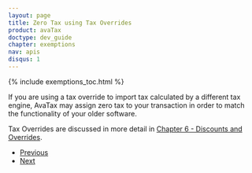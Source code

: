 ```yaml
---
layout: page
title: Zero Tax using Tax Overrides
product: avaTax
doctype: dev_guide
chapter: exemptions
nav: apis
disqus: 1
---
```


{% include exemptions_toc.html %}

If you are using a tax override to import tax calculated by a different tax engine, AvaTax may assign zero tax to your transaction in order to match the functionality of your older software.

Tax Overrides are discussed in more detail in <a href="/avatax/dev-guide/discounts-and-overrides/">Chapter 6 - Discounts and Overrides</a>.

<ul class="pager">
  <li><a href="/avatax/dev-guide/exemptions1/zero-tax-using-tax-overrides/">Previous</a></li>
  <li><a href="/avatax/dev-guide/exemptions1/partial-exemptions/">Next</a></li>
</ul>